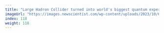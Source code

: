 ```yaml
---
title: "Large Hadron Collider turned into world's biggest quantum experiment"
imageUrl: "https://images.newscientist.com/wp-content/uploads/2023/10/02162934/SEI_174317742.jpg?width=600"
index: 118
weight: 118
---
```


